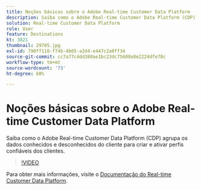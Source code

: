 ```yaml
---
title: Noções básicas sobre o Adobe Real-time Customer Data Platform
description: Saiba como o Adobe Real-time Customer Data Platform (CDP) agrupa os dados conhecidos e desconhecidos do cliente para criar e ativar perfis confiáveis dos clientes.
solution: Real-time Customer Data Platform
role: User
feature: Destinations
kt: 3821
thumbnail: 29705.jpg
exl-id: 790ff110-f74b-4b05-a2d4-e447c2a8ff34
source-git-commit: cc7a77c4dd380ae1bc23dc75608e8e2224dfe78c
workflow-type: tm+mt
source-wordcount: '73'
ht-degree: 68%

---
```


# Noções básicas sobre o Adobe Real-time Customer Data Platform

Saiba como o Adobe Real-time Customer Data Platform (CDP) agrupa os dados conhecidos e desconhecidos do cliente para criar e ativar perfis confiáveis dos clientes.

>[!VIDEO](https://video.tv.adobe.com/v/29705?quality=12&learn=on)

Para obter mais informações, visite o [Documentação do Real-time Customer Data Platform](https://experienceleague.adobe.com/docs/experience-platform/rtcdp/overview.html?lang=pt-BR).
